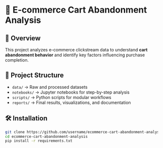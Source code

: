 # 🛒 E-commerce Cart Abandonment Analysis

## 📌 Overview
This project analyzes e-commerce clickstream data to understand **cart abandonment behavior** and identify key factors influencing purchase completion.

## 📂 Project Structure
- `data/` → Raw and processed datasets
- `notebooks/` → Jupyter notebooks for step-by-step analysis
- `scripts/` → Python scripts for modular workflows
- `reports/` → Final results, visualizations, and documentation

## 🛠 Installation
```bash
git clone https://github.com/username/ecommerce-cart-abandonment-analysis.git
cd ecommerce-cart-abandonment-analysis
pip install -r requirements.txt
